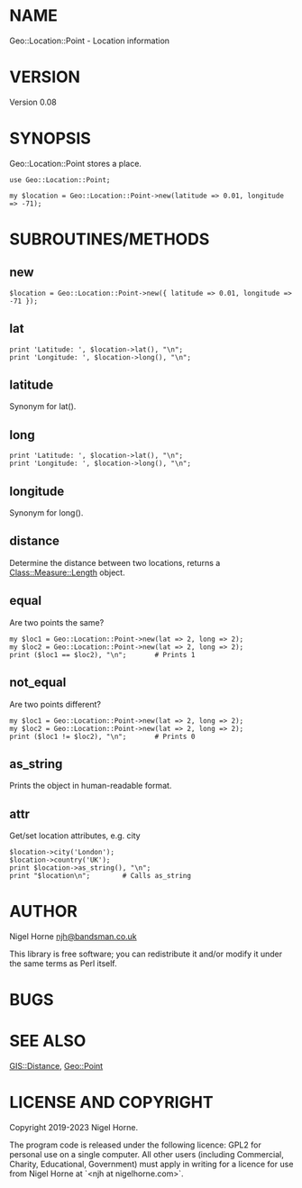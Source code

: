 # NAME

Geo::Location::Point - Location information

# VERSION

Version 0.08

# SYNOPSIS

Geo::Location::Point stores a place.

    use Geo::Location::Point;

    my $location = Geo::Location::Point->new(latitude => 0.01, longitude => -71);

# SUBROUTINES/METHODS

## new

    $location = Geo::Location::Point->new({ latitude => 0.01, longitude => -71 });

## lat

    print 'Latitude: ', $location->lat(), "\n";
    print 'Longitude: ', $location->long(), "\n";

## latitude

Synonym for lat().

## long

    print 'Latitude: ', $location->lat(), "\n";
    print 'Longitude: ', $location->long(), "\n";

## longitude

Synonym for long().

## distance

Determine the distance between two locations,
returns a [Class::Measure::Length](https://metacpan.org/pod/Class%3A%3AMeasure%3A%3ALength) object.

## equal

Are two points the same?

    my $loc1 = Geo::Location::Point->new(lat => 2, long => 2);
    my $loc2 = Geo::Location::Point->new(lat => 2, long => 2);
    print ($loc1 == $loc2), "\n";       # Prints 1

## not\_equal

Are two points different?

    my $loc1 = Geo::Location::Point->new(lat => 2, long => 2);
    my $loc2 = Geo::Location::Point->new(lat => 2, long => 2);
    print ($loc1 != $loc2), "\n";       # Prints 0

## as\_string

Prints the object in human-readable format.

## attr

Get/set location attributes, e.g. city

    $location->city('London');
    $location->country('UK');
    print $location->as_string(), "\n";
    print "$location\n";        # Calls as_string

# AUTHOR

Nigel Horne <njh@bandsman.co.uk>

This library is free software; you can redistribute it and/or modify
it under the same terms as Perl itself.

# BUGS

# SEE ALSO

[GIS::Distance](https://metacpan.org/pod/GIS%3A%3ADistance),
[Geo::Point](https://metacpan.org/pod/Geo%3A%3APoint)

# LICENSE AND COPYRIGHT

Copyright 2019-2023 Nigel Horne.

The program code is released under the following licence: GPL2 for personal use on a single computer.
All other users (including Commercial, Charity, Educational, Government)
must apply in writing for a licence for use from Nigel Horne at \`&lt;njh at nigelhorne.com>\`.
